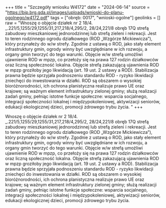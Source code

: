 +++
title = "Szczegóły wniosku W4172"
date = "2024-06-14"
source = "https://bip.brg.gda.pl/images/uploads/wnioski-do-planu-ogolnego/w4172.pdf"
tags = ["obręb: 0017", "wnioski-ogolne"]
geolinks = []
raw = "Wnoszę o objęcie działek nr 2 18/4. _.221/5,1255/29,1255/31,217,218/4,295/2, 28/24,221/8 obręb 17Q strefą zabudowy mieszkaniowej jednorodzinnej lub strefą zieleni i rekreacji. Jest to teren rodzinnego ogrodu działkowego (ROD „Wzgórze Mickiewicza”), który przynałeży do w/w strefy. Zgodnie z ustawą o ROD, jako stały element infrastruktury gmin, ogrody winny być uwzględniane w ich rozwoju, a organy gmin tworzyć do tego warunki. Objęcie w/w strefą umożliwi ujawnienie ROD w mpzp, co przełoży się na prawa 127 rodzin działkowców oraz liczną społeczność lokalna. Objęcie strefą zakazującą ujawnienia ROD w mpzp groziłoby jego likwidacją (art. 19 ust. 2 ustawy a ROD). Stabilizacja prawna będzie sprzyjała podnoszeniu standardu ROD - ryzyko likwidacji zniechęci do inwestowania w działki. ROD są obszarem o wysokiej bioróżnorodności, ich ochrona planistyczna realizuje prawo UE oraz krajowe; są ważnym element infrastruktury zielonej gminy; służą realizacji zadań gminy, pełniąc istotne funkcje społeczne: wsparcia socjalnego, integracji społeczności lokalnej i międzypokoleniowej, aktywizacji seniorów, edukacji ekologicznej dzieci, promocji zdrowego trybu życia. "
+++

Wnoszę o objęcie działek nr 2 18/4. _.221/5,1255/29,1255/31,217,218/4,295/2,
28/24,221/8 obręb 17Q strefą zabudowy mieszkaniowej jednorodzinnej lub strefą
zieleni i rekreacji. Jest to teren rodzinnego ogrodu działkowego (ROD „Wzgórze
Mickiewicza”), który przynałeży do w/w strefy. Zgodnie z ustawą o ROD, jako stały element
infrastruktury gmin, ogrody winny być uwzględniane w ich rozwoju, a organy gmin tworzyć
do tego warunki. Objęcie w/w strefą umożliwi ujawnienie ROD w mpzp, co przełoży się na
prawa 127 rodzin działkowców oraz liczną społeczność lokalna. Objęcie
strefą zakazującą ujawnienia ROD w mpzp groziłoby jego likwidacją (art. 19 ust. 2 ustawy a
ROD). Stabilizacja prawna będzie sprzyjała podnoszeniu standardu ROD - ryzyko likwidacji
zniechęci do inwestowania w działki. ROD są obszarem o wysokiej bioróżnorodności, ich
ochrona planistyczna realizuje prawo UE oraz krajowe; są ważnym element infrastruktury
zielonej gminy; służą realizacji zadań gminy, pełniąc istotne funkcje społeczne: wsparcia
socjalnego, integracji społeczności lokalnej i międzypokoleniowej, aktywizacji seniorów,
edukacji ekologicznej dzieci, promocji zdrowego trybu życia.



